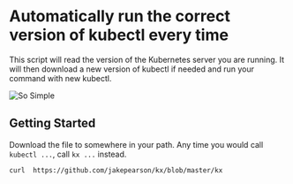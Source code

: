 # Automatically run the correct version of kubectl every time

This script will read the version of the Kubernetes server you are running. It will then download a new version of kubectl if needed and run your command with new kubectl.

![So Simple](https://media.giphy.com/media/3o6Zt16nOfEI0C9sPu/giphy.gif)

## Getting Started

Download the file to somewhere in your path. Any time you would call `kubectl ...`, call `kx ...` instead.

`curl  https://github.com/jakepearson/kx/blob/master/kx`
